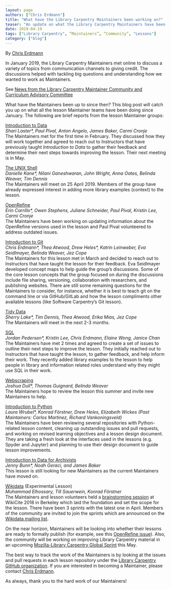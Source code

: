 ```yaml
---
layout: page
authors: ["Chris Erdmann"]
title: "What have the Library Carpentry Maintainers been working on?"
teaser: "An update on what the Library Carpentry Maintainers have been working on since January 2019."
date: 2019-04-19
tags: ["Library Carpentry", “Maintainers”, “Community”, "Lessons"]
category: ["blog"]
---
```


By [Chris Erdmann](https://twitter.com/libcce)

In January 2019, the Library Carpentry Maintainers met online to discuss a variety of topics from communication channels to giving credit. The discussions helped with tackling big questions and understanding how we wanted to work as Maintainers.  

See [News from the Library Carpentry Maintainer Community and Curriculum Advisory Committee](https://librarycarpentry.org/blog/2019/02/news-from-lc-maintainers/)

What have the Maintainers been up to since then? This blog post will catch you up on what all the lesson Maintainer teams have been doing since January. The following are brief reports from the lesson Maintainer groups:  

[Introduction to Data](https://librarycarpentry.org/lc-data-intro/)  
_Shari Laster*, Paul Pival, Anton Angelo, James Baker, Carmi Cronje_  
The Maintainers met for the first time in February. They discussed how they will work together and agreed to reach out to Instructors that have previously taught _Introduction to Data_ to gather their feedback and determine their next steps towards improving the lesson. Their next meeting is in May.  

[The UNIX Shell](https://librarycarpentry.org/lc-shell/)  
_Danielle Kane*, Nilani Ganeshwaran, John Wright, Anna Oates, Belinda Weaver, Tim Dennis_  
The Maintainers will meet on 25 April 2019. Members of the group have already expressed interest in adding more library examples (context) to the lesson.  

[OpenRefine](https://librarycarpentry.org/lc-open-refine/)  
_Erin Carrillo*, Owen Stephens, Juliane Schneider, Paul Pival, Kristin Lee, Carmi Cronje_  
The Maintainers have been working on updating information about the OpenRefine versions used in the lesson and Paul Pival volunteered to address outdated issues.  

[Introduction to Git](https://librarycarpentry.org/lc-git/)  
_Chris Erdmann*, Thea Atwood, Drew Heles*, Katrin Leinweber, Eva Seidlmayer, Belinda Weaver, Jez Cope_  
The Maintainers for this lesson met in March and decided to reach out to Instructors that have taught the lesson for their feedback. Eva Seidlmayer developed concept maps to help guide the group’s discussions. Some of the core lesson concepts that the group focused on during the discussions include file sharing, versioning, collaboration with researchers, and publishing websites. There are still some remaining questions for the Maintainers to consider, for instance, whether it is best to teach git on the command line or via GitHub/GitLab and how the lesson compliments other available lessons (like Software Carpentry’s Git lesson).  

[Tidy Data](https://librarycarpentry.org/lc-spreadsheets/)  
_Sherry Lake*, Tim Dennis, Thea Atwood, Erika Mias, Jez Cope_  
The Maintainers will meet in the next 2-3 months.  

[SQL](https://librarycarpentry.org/lc-sql/)  
_Jordan Pedersen*, Kristin Lee, Chris Erdmann, Elaine Wong, Janice Chan_  
The Maintainers have met 2 times and agreed to create a set of issues to outline their next steps to improve the lesson. They initially reached out to Instructors that have taught the lesson, to gather feedback, and help inform their work. They recently added library examples to the lesson to help people in library and information related roles understand why they might use SQL in their work.

[Webscraping](https://librarycarpentry.org/lc-webscraping/)  
_Joshua Dull*, Thomas Guignard, Belinda Weaver_  
The Maintainers hope to review the lesson this summer and invite new Maintainers to help.  

[Introduction to Python](https://librarycarpentry.org/lc-python-intro/)  
_Laura Wrubel*, Konrad Förstner, Drew Heles, Elizabeth Wickes (Past Maintainers: Carlos Martinez, Richard Vankoningsveld)_  
The Maintainers have been reviewing several repositories with Python-related lesson content, cleaning up outstanding issues and pull requests, and working on revised learning objectives and a lesson design document. They are taking a fresh look at the interfaces used in the lessons (e.g. Spyder and Jupyter) and planning to use their design document to guide lesson improvements.  

[Introduction to Data for Archivists](https://librarycarpentry.org/lc-data-intro-archives/)  
_Jenny Bunn*, Noah Geraci, and James Baker_  
This lesson is still looking for new Maintainers as the current Maintainers have moved on.  

[Wikidata](https://librarycarpentry.org/lc-wikidata/) (Experimental Lesson)  
_Muhammad Elhossary, Till Sauerwein, Konrad Förstner_  
The Maintainers and lesson volunteers held a [brainstorming session](https://meta.wikimedia.org/wiki/WikiCite_2018/Program/Tamalpais_3B_-_WikiCite_in_education) at WikiCite 2018 in Berkeley which laid the foundation and set the scope for the lesson. There have been 3 sprints with the latest one in April. Members of the community are invited to join the sprints which are announced on the [Wikidata mailing list](https://lists.wikimedia.org/mailman/listinfo/wikidata).

On the near horizon, Maintainers will be looking into whether their lessons are ready to formally publish (for example, see this [OpenRefine issue](https://github.com/LibraryCarpentry/lc-open-refine/issues/40)). Also, the community will be working on improving Library Carpentry material in an upcoming [Mozilla-Library Carpentry Global Sprint](https://librarycarpentry.org/blog/2019/03/lc-mozilla-global-sprint/) this May.

The best way to track the work of the Maintainers is by looking at the issues and pull requests in each lesson repository under the [Library Carpentry GitHub organization](https://github.com/LibraryCarpentry). If you are interested in becoming a Maintainer, please contact [Chris Erdmann](mailto:Christopher.Erdmann@ucop.edu).

As always, thank you to the hard work of our Maintainers!
